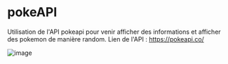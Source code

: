 # pokeAPI
Utilisation de l'API pokeapi pour venir afficher des informations et afficher des pokemon de manière random.
Lien de l'API : https://pokeapi.co/

![image](https://github.com/A1oneeee/pokeAPI/assets/116378179/e89f4f82-22b8-49d8-bb62-0a1dbf4053df)

